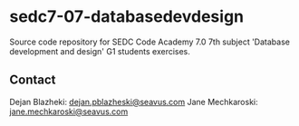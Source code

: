 # sedc7-07-databasedevdesign
Source code repository for SEDC Code Academy 7.0 7th subject 'Database development and design' G1 students exercises.

## Contact

Dejan Blazheki: <dejan.pblazheski@seavus.com>
Jane Mechkaroski: <jane.mechkaroski@seavus.com>
